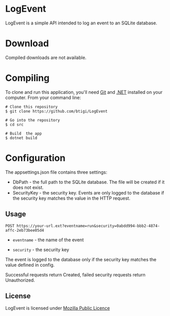 # LogEvent

LogEvent is a simple API intended to log an event to an SQLite database.

# Download

Compiled downloads are not available.


# Compiling

To clone and run this application, you'll need [Git](https://git-scm.com) and [.NET](https://dotnet.microsoft.com/) installed on your computer. From your command line:

```
# Clone this repository
$ git clone https://github.com/btigi/LogEvent

# Go into the repository
$ cd src

# Build  the app
$ dotnet build
```


# Configuration

The appsettings.json file contains three settings:
 - DbPath - the full path to the SQLite database. The file will be created if it does not exist.
 - SecurityKey - the security key. Events are only logged to the database if the security key matches the value in the HTTP request.


## Usage
``` 
POST https://your-url.ext?eventname=run&security=0abdd994-bbb2-4874-affc-2eb73bee05d4
```

- `eventname` - the name of the event

- `security` - the security key

The event is logged to the database only if the security key matches the value defined in config.

Successful requests return Created, failed security requests return Unauthorized.

## License

 LogEvent is licensed under [Mozilla Public Licence](https://www.mozilla.org/en-US/MPL/)